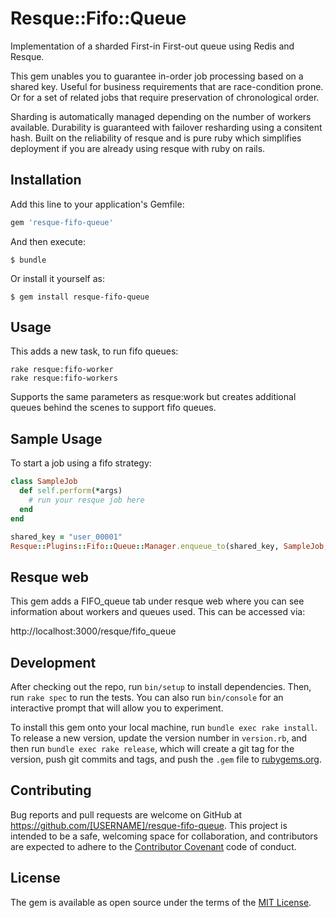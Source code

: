 # Resque::Fifo::Queue

Implementation of a sharded First-in First-out queue using Redis and Resque.

This gem unables you to guarantee in-order job processing based on a shared key. Useful for business requirements that are race-condition prone. Or for a set of related jobs that require preservation of chronological order.

Sharding is automatically managed depending on the number of workers available. Durability is guaranteed with failover resharding using a consitent hash. Built on the reliability of resque and is pure ruby which simplifies deployment if you are already using resque with ruby on rails.

## Installation

Add this line to your application's Gemfile:

```ruby
gem 'resque-fifo-queue'
```

And then execute:

    $ bundle

Or install it yourself as:

    $ gem install resque-fifo-queue

## Usage

This adds a new task, to run fifo queues:

```
rake resque:fifo-worker
rake resque:fifo-workers
```

Supports the same parameters as resque:work but creates additional queues behind the scenes
to support fifo queues.


Sample Usage
------------

To start a job using a fifo strategy:

```ruby
class SampleJob
  def self.perform(*args)
    # run your resque job here
  end
end

shared_key = "user_00001"
Resque::Plugins::Fifo::Queue::Manager.enqueue_to(shared_key, SampleJob, "hello")
```

## Resque web

This gem adds a FIFO_queue tab under resque web where you can see information about
workers and queues used. This can be accessed via:

http://localhost:3000/resque/fifo_queue

## Development

After checking out the repo, run `bin/setup` to install dependencies. Then, run `rake spec` to run the tests. You can also run `bin/console` for an interactive prompt that will allow you to experiment.

To install this gem onto your local machine, run `bundle exec rake install`. To release a new version, update the version number in `version.rb`, and then run `bundle exec rake release`, which will create a git tag for the version, push git commits and tags, and push the `.gem` file to [rubygems.org](https://rubygems.org).

## Contributing

Bug reports and pull requests are welcome on GitHub at https://github.com/[USERNAME]/resque-fifo-queue. This project is intended to be a safe, welcoming space for collaboration, and contributors are expected to adhere to the [Contributor Covenant](http://contributor-covenant.org) code of conduct.


## License

The gem is available as open source under the terms of the [MIT License](http://opensource.org/licenses/MIT).
